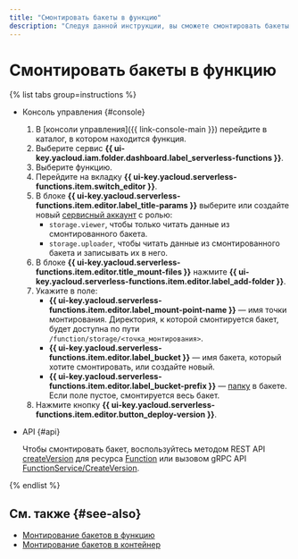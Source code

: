 ```yaml
---
title: "Смонтировать бакеты в функцию"
description: "Следуя данной инструкции, вы сможете смонтировать бакеты в функцию."
---
```


# Смонтировать бакеты в функцию

{% list tabs group=instructions %}

- Консоль управления {#console}
    
    1. В [консоли управления]({{ link-console-main }}) перейдите в каталог, в котором находится функция.
    1. Выберите сервис **{{ ui-key.yacloud.iam.folder.dashboard.label_serverless-functions }}**.
    1. Выберите функцию.
    1. Перейдите на вкладку **{{ ui-key.yacloud.serverless-functions.item.switch_editor }}**.
    1. В блоке **{{ ui-key.yacloud.serverless-functions.item.editor.label_title-params }}** выберите или создайте новый [сервисный аккаунт](../../../iam/concepts/users/service-accounts) с ролью:
       * `storage.viewer`, чтобы только читать данные из смонтированного бакета.
       * `storage.uploader`, чтобы читать данные из смонтированного бакета и записывать их в него.
    1. В блоке **{{ ui-key.yacloud.serverless-functions.item.editor.title_mount-files }}** нажмите **{{ ui-key.yacloud.serverless-functions.item.editor.label_add-folder }}**.
    1. Укажите в поле:
        * **{{ ui-key.yacloud.serverless-functions.item.editor.label_mount-point-name }}** — имя точки монтирования. Директория, к которой смонтируется бакет, будет доступна по пути `/function/storage/<точка_монтирования>`.
        * **{{ ui-key.yacloud.serverless-functions.item.editor.label_bucket }}** — имя бакета, который хотите смонтировать, или создайте новый.
        * **{{ ui-key.yacloud.serverless-functions.item.editor.label_bucket-prefix }}** — [папку](../../../storage/concepts/object.md#folder) в бакете. Если поле пустое, смонтируется весь бакет.
    1. Нажмите кнопку **{{ ui-key.yacloud.serverless-functions.item.editor.button_deploy-version }}**.

- API {#api}

    Чтобы смонтировать бакет, воспользуйтесь методом REST API [createVersion](../../functions/api-ref/Function/createVersion.md) для ресурса [Function](../../functions/api-ref/Function/index.md) или вызовом gRPC API [FunctionService/CreateVersion](../../functions/api-ref/grpc/function_service.md#CreateVersion).

{% endlist %}

## См. также {#see-also}

* [Монтирование бакетов в функцию](../../concepts/mounting.md)
* [Монтирование бакетов в контейнер](../../../serverless-containers/concepts/mounting.md)
